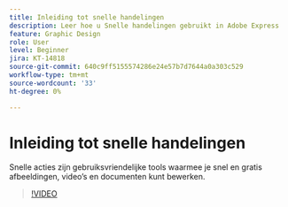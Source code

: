 ```yaml
---
title: Inleiding tot snelle handelingen
description: Leer hoe u Snelle handelingen gebruikt in Adobe Express
feature: Graphic Design
role: User
level: Beginner
jira: KT-14818
source-git-commit: 640c9ff5155574286e24e57b7d7644a0a303c529
workflow-type: tm+mt
source-wordcount: '33'
ht-degree: 0%

---
```


# Inleiding tot snelle handelingen

Snelle acties zijn gebruiksvriendelijke tools waarmee je snel en gratis afbeeldingen, video’s en documenten kunt bewerken.

>[!VIDEO](https://video.tv.adobe.com/v/3426925?quality=12&learn=on&hidetitle=true)
